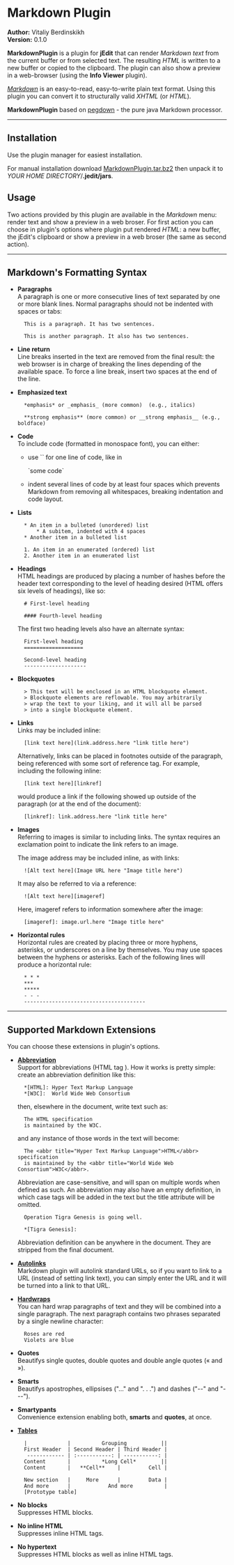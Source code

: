 Markdown Plugin
================
__Author:__ Vitaliy Berdinskikh  
__Version:__ 0.1.0

__MarkdownPlugin__ is a plugin for **jEdit** that can render _Markdown text_ from the current buffer or from selected text. The resulting _HTML_ is written to a new buffer or copied to the clipboard. The plugin can also show a preview in a web-browser (using the **Info Viewer** plugin).

[_Markdown_][Markdown] is an easy-to-read, easy-to-write plain text format. Using this plugin you can convert it to structurally valid _XHTML_ (or _HTML_).

__MarkdownPlugin__ based on [pegdown][] - the pure java Markdown processor.

- - -

Installation
-------------

Use the plugin manager for easiest installation.

For manual installation download [MarkdownPlugin.tar.bz2][bundle] then unpack it to _YOUR HOME DIRECTORY_/**.jedit/jars**.

Usage
------

Two actions provided by this plugin are available in the _Markdown_ menu: render text and show a preview in a web broser. For first action you can choose in plugin's options where plugin put rendered _HTML_: a new buffer, the jEdit's clipboard or show a preview in a web broser (the same as second action).

- - -

Markdown's Formatting Syntax
----------------------------

* __Paragraphs__  
  A paragraph is one or more consecutive lines of text separated by one or more blank lines. Normal paragraphs should not be indented with spaces or tabs:

        This is a paragraph. It has two sentences.

        This is another paragraph. It also has two sentences.

* __Line return__  
  Line breaks inserted in the text are removed from the final result: the web browser is in charge of breaking the lines depending of the available space. To force a line break, insert two spaces at the end of the line.
* __Emphasized text__

        *emphasis* or _emphasis_ (more common)  (e.g., italics)

        **strong emphasis** (more common) or __strong emphasis__ (e.g., boldface)

* __Code__  
  To include code (formatted in monospace font), you can either:
    * use &#96;&#96; for one line of code, like in

        &#96;some code&#96;

    * indent several lines of code by at least four spaces which prevents Markdown from removing all whitespaces, breaking indentation and code layout.
* __Lists__

        * An item in a bulleted (unordered) list
            * A subitem, indented with 4 spaces
        * Another item in a bulleted list

        1. An item in an enumerated (ordered) list
        2. Another item in an enumerated list

* __Headings__  
  HTML headings are produced by placing a number of hashes before the header text corresponding to the level of heading desired (HTML offers six levels of headings), like so:
  
        # First-level heading

        #### Fourth-level heading

    The first two heading levels also have an alternate syntax:

        First-level heading
        ===================

        Second-level heading
        --------------------

* __Blockquotes__

        > This text will be enclosed in an HTML blockquote element.
        > Blockquote elements are reflowable. You may arbitrarily
        > wrap the text to your liking, and it will all be parsed
        > into a single blockquote element.

* __Links__  
  Links may be included inline:

        [link text here](link.address.here "link title here")

    Alternatively, links can be placed in footnotes outside of the paragraph, being referenced with some sort of reference tag. For example, including the following inline:

        [link text here][linkref]

    would produce a link if the following showed up outside of the paragraph (or at the end of the document):

        [linkref]: link.address.here "link title here"

* __Images__  
  Referring to images is similar to including links. The syntax requires an exclamation point to indicate the link refers to an image.

    The image address may be included inline, as with links:

        ![Alt text here](Image URL here "Image title here")

    It may also be referred to via a reference:

        ![Alt text here][imageref]

    Here, imageref refers to information somewhere after the image:

        [imageref]: image.url.here "Image title here"

* __Horizontal rules__  
  Horizontal rules are created by placing three or more hyphens, asterisks, or underscores on a line by themselves. You may use spaces between the hyphens or asterisks. Each of the following lines will produce a horizontal rule:

        * * *
        ***
        *****
        - - -
        ---------------------------------------

- - -

Supported Markdown Extensions
-------------------
You can choose these extensions in plugin's options. 

* [__Abbreviation__][abbr]  
  Support for abbreviations (HTML tag <abbr>). How it works is pretty simple: create an abbreviation definition like this:

        *[HTML]: Hyper Text Markup Language
        *[W3C]:  World Wide Web Consortium

    then, elsewhere in the document, write text such as:

        The HTML specification
        is maintained by the W3C.

    and any instance of those words in the text will become:

        The <abbr title="Hyper Text Markup Language">HTML</abbr> specification
        is maintained by the <abbr title="World Wide Web Consortium">W3C</abbr>.

    Abbreviation are case-sensitive, and will span on multiple words when defined as such. An abbreviation may also have an empty definition, in which case <abbr> tags will be added in the text but the title attribute will be omitted.

        Operation Tigra Genesis is going well.

        *[Tigra Genesis]:

    Abbreviation definition can be anywhere in the document. They are stripped from the final document.
* [__Autolinks__][autolinks]  
  Markdown plugin will autolink standard URLs, so if you want to link to a URL (instead of setting link text), you can simply enter the URL and it will be turned into a link to that URL.
* [__Hardwraps__][hardwraps]  
  You can hard wrap paragraphs of text and they will be combined into a single paragraph. The next paragraph contains two phrases separated by a single newline character:

        Roses are red
        Violets are blue

* __Quotes__  
  Beautifys single quotes, double quotes and double angle quotes (&laquo; and &raquo;).
* __Smarts__  
  Beautifys apostrophes, ellipsises ("..." and ". . .") and dashes ("--" and "---").
* __Smartypants__  
  Convenience extension enabling both, **smarts** and **quotes**, at once.
* [__Tables__][tables]

        |             |          Grouping           ||
        First Header  | Second Header | Third Header |
         ------------ | :-----------: | -----------: |
        Content       |          *Long Cell*        ||
        Content       |   **Cell**    |         Cell |
        
        New section   |     More      |         Data |
        And more      |            And more          |
        [Prototype table]

* __No blocks__  
  Suppresses HTML blocks.
* __No inline HTML__  
  Suppresses inline HTML tags.
* __No hypertext__   
  Suppresses HTML blocks as well as inline HTML tags.

[Markdown]: http://daringfireball.net/projects/markdown/ "Markdown: Main"
[bundle]: http://code.pi.co.ua/jedit-markdown-plugin/downloads/MarkdownPlugin.tar.bz2
[pegdown]: http://wiki.github.com/sirthias/pegdown/
[abbr]: http://michelf.com/projects/php-markdown/extra/#abbr "PHP Markdown Extra: Abbreviation"
[autolinks]: http://github.github.com/github-flavored-markdown/ "Github-flavoured-Markdown: URL autolinking"
[hardwraps]: http://github.github.com/github-flavored-markdown/ "Github-flavoured-Markdown: Newlines"
[tables]: http://fletcherpenney.net/multimarkdown/users_guide/multimarkdown_syntax_guide/ "MultiMarkdown: tables"
